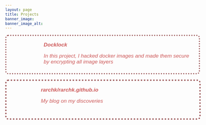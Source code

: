 ```yaml
---
layout: page
title: Projects
banner_image: 
banner_image_alt: 
---
```


<div style="width: 600px; margin: 0 auto; padding: 10px; overflow: hidden; border: 4px rgb(158, 93, 94) dotted; border-radius:10px ">
  
  <div style="float: left; width: 80px; height: 80px; padding: 10px "> 
  <a href="https://github.com/rarchk/docklock"><i class="fa fa-code-fork fa-4x" aria-hidden="true"  style="color:#ac4142"></i></a> </div>
  
  
  <div style="float:left; width: auto; max-width: 470px; padding: 10px; height: 80px;-webkit-box-sizing: inherit; -moz-box-sizing: inherit; box-sizing: inherit;  color: rgb(205, 90, 90); font-size: 17px; font-weight: inherit; font-family: 'Lucida Sans Unicode', 'Lucida Grande', sans-serif; font-style: oblique; text-decoration: inherit; text-align: left;  line-height: 1.1em;   ">
  <strong>Docklock</strong> 
  <p>  
  In this project, I hacked docker images and made them secure by encrypting all image layers</p></div>

  <div clear:both ></div>
</div>
<br>
<div style="width: 600px; margin: 0 auto; padding: 10px; overflow: hidden; border: 5px rgb(158, 93, 94) dotted; border-radius:10px ">
  
  <div style="float: left; width: 70px; height: 80px; padding: 10px "> 
  <a href="https://github.com/rarchk/rarchk.github.io"><i class="fa fa-code-fork fa-4x" aria-hidden="true"  style="color:#ac4142"></i></a> </div>
  
  
  <div style="float:left; width: auto; max-width: 470px; padding: 10px; height: 80px;-webkit-box-sizing: inherit; -moz-box-sizing: inherit; box-sizing: inherit;  color: rgb(205, 90, 90); font-size: 17px; font-weight: inherit; font-family: Lucida Sans Unicode, Lucida Grande, sans-serif; font-style: oblique; text-decoration: inherit; text-align: left;  line-height: 1.1em;   ">
  <strong>rarchk/rarchk.github.io</strong> 
  <p>My blog on my discoveries</p></div>

  <div clear:both ></div>
</div>
